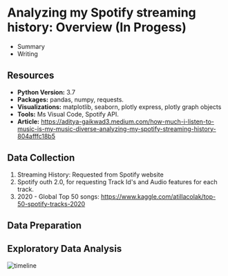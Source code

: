 # Analyzing my Spotify streaming history: Overview (In Progess)

* Summary
* Writing



## Resources
* **Python Version:** 3.7  
* **Packages:** pandas, numpy, requests.  
* **Visualizations:** matplotlib, seaborn, plotly express, plotly graph objects      
* **Tools:** Ms Visual Code, Spotify API.   
* **Article:** https://aditya-gaikwad3.medium.com/how-much-i-listen-to-music-is-my-music-diverse-analyzing-my-spotify-streaming-history-804afffc18b5


## Data Collection

1. Streaming History: Requested from Spotify website 
2. Spotify outh 2.0, for requesting Track Id's and Audio features for each track.
3. 2020 - Global Top 50 songs: https://www.kaggle.com/atillacolak/top-50-spotify-tracks-2020

## Data Preparation



## Exploratory Data Analysis

![timeline](https://user-images.githubusercontent.com/39771193/121780981-bd70e400-cb70-11eb-90e2-b3dc6b41e250.png)

<!--- ![Boring](https://user-images.githubusercontent.com/39771193/121780778-d7f68d80-cb6f-11eb-916d-747a52a347dc.png)
![Diversity](https://user-images.githubusercontent.com/39771193/121780779-d88f2400-cb6f-11eb-9f48-6379070dcb9b.png)
![songsperday](https://user-images.githubusercontent.com/39771193/121780780-d88f2400-cb6f-11eb-85b6-3f1f97a58057.png)

![Top 10 artists](https://user-images.githubusercontent.com/39771193/121780782-d927ba80-cb6f-11eb-90cf-072f4259300f.png)
![Top 10 songs](https://user-images.githubusercontent.com/39771193/121780783-d927ba80-cb6f-11eb-9d12-0ed4566df657.png) --->

